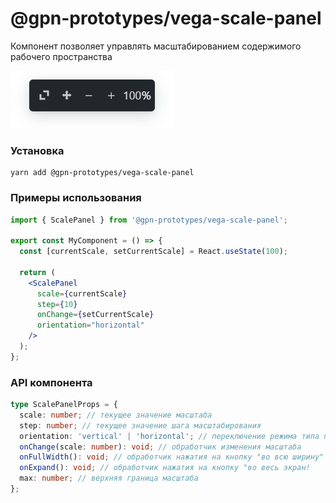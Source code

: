 # @gpn-prototypes/vega-scale-panel

Компонент позволяет управлять масштабированием содержимого рабочего пространства

![Панель управления масштабом](docs/scale-panel.png)

### Установка

    yarn add @gpn-prototypes/vega-scale-panel

### Примеры использования

```jsx
import { ScalePanel } from '@gpn-prototypes/vega-scale-panel';

export const MyComponent = () => {
  const [currentScale, setCurrentScale] = React.useState(100);

  return (
    <ScalePanel
      scale={currentScale}
      step={10}
      onChange={setCurrentScale}
      orientation="horizontal"
    />
  );
};
```

### API компонента

```ts
type ScalePanelProps = {
  scale: number; // текущее значение масштаба
  step: number; // текущее значение шага масштабирования
  orientation: 'vertical' | 'horizontal'; // переключение режима типа панели(вертикальный/горизонтальный)
  onChange(scale: number): void; // обработчик изменения масштаба
  onFullWidth(): void; // обработчик нажатия на кнопку "во всю ширину"
  onExpand(): void; // обработчик нажатия на кнопку "во весь экран!
  max: number; // верхняя граница масштаба
};
```
